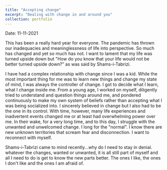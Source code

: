 ```yaml
---
title: "Accepting change"
excerpt: "Dealing with change in and around you"
collection: portfolio
---
```

Date: 11-11-2021

This has been a really hard year for everyone. The pandemic has thrown our inadequacies and meaninglessness of life into perspective. So much has changed and yet so much has not. I want to lament that my life was turned upside down but "How do you know that your life would not be better turned upside down?" as was said by Shams-i-Tabrizi. 

I have had a complex relationship with change since I was a kid. While the most important thing for me was to learn new things and change my state of mind, I was always the controller of change. I got to decide what I learn, what I change inside me. From a young age, I worked on myself, diligently tried to understand and question things around me, and pondered continuously to make my own system of beliefs rather than accepting what I was being socialized into. I sincerely believed in change but I also had to be the one in its control. With time, however, many life experiences and inadvertent events changed me or at least had overwhelming power over me. In their wake, for a very long time, and to this day, I struggle with the unwanted and unwelcomed change. I long for the "normal". I know there are new unknown territories that scream fear and disconnection. I want to reconnect with myself. 

Shams-i-Tabrizi came to mind recently...why do I need to stay in denial. whatever the changes, wanted or unwanted, it is all still part of myself and all I need to do is get to know the new parts better. The ones I like, the ones I don't like and the ones I am afraid of. 
